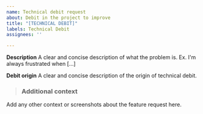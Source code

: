 ```yaml
---
name: Technical debit request
about: Debit in the project to improve
title: "[TECHNICAL DEBIT]"
labels: Technical Debit
assignees: ''

---
```


**Description**
A clear and concise description of what the problem is. Ex. I'm always frustrated when [...]

**Debit origin**
A clear and concise description of the origin of technical debit.

> ### **Additional context**
Add any other context or screenshots about the feature request here.
